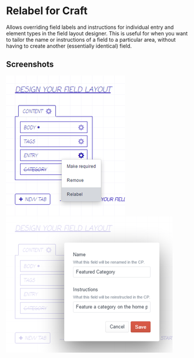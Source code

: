 # Relabel for Craft

Allows overriding field labels and instructions for individual entry and element types in the field layout designer.
This is useful for when you want to tailor the name or instructions of a field to a particular area, without having to
create another (essentially identical) field.

## Screenshots

![Relabel screenshot](screenshots/screenshot-01.png)
![Relabel editing screenshot](screenshots/screenshot-02.png)
